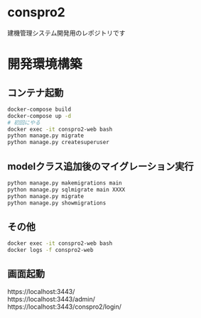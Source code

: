 # conspro2

建機管理システム開発用のレポジトリです

# 開発環境構築
## コンテナ起動
```sh
docker-compose build
docker-compose up -d
# 初回にやる
docker exec -it conspro2-web bash
python manage.py migrate
python manage.py createsuperuser
```
## modelクラス追加後のマイグレーション実行
```sh
python manage.py makemigrations main
python manage.py sqlmigrate main XXXX
python manage.py migrate
python manage.py showmigrations
```
## その他
```sh
docker exec -it conspro2-web bash
docker logs -f conspro2-web
```
## 画面起動
https://localhost:3443/  
https://localhost:3443/admin/  
https://localhost:3443/conspro2/login/  






